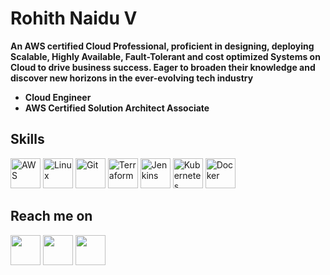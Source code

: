 # **Rohith Naidu V**
  **An AWS certified Cloud Professional, proficient in designing, deploying Scalable, Highly Available, Fault-Tolerant and cost optimized Systems on Cloud to drive business success. Eager to broaden their knowledge and discover new horizons in the ever-evolving tech industry**

* **Cloud Engineer**
* **AWS Certified Solution Architect Associate**

## Skills
<span>
  <img src="https://api.iconify.design/logos:aws.svg" alt="AWS" width=48 height=48>
  <img src="https://api.iconify.design/logos:linux-tux.svg" alt="Linux" width=48 height=48>
  <img src="https://api.iconify.design/logos:git-icon.svg" alt="Git" width=48 height=48>
  <img src="https://api.iconify.design/logos:terraform-icon.svg" alt="Terraform" width=48 height=48>
  <img src="https://api.iconify.design/logos:jenkins.svg" alt="Jenkins" width=48 height=48>
  <img src="https://api.iconify.design/logos:kubernetes.svg" alt="Kubernetes" width=48 height=48>
  <img src="https://api.iconify.design/logos:docker-icon.svg" alt="Docker" width=48 height=48>
</span>
<br>

## Reach me on

[<img src="https://api.iconify.design/logos:google-gmail.svg" width=48 height=48>][gmail]
[<img src="https://api.iconify.design/logos:linkedin-icon.svg" width=48 height=48>][linkedin]
[<img src="https://camo.githubusercontent.com/a583b5ce3b463c784cb87592b3da7b9b9d014d7a16adfff04b91cb1452ae4ca2/68747470733a2f2f6564656e742e6769746875622e696f2f537570657254696e7949636f6e732f696d616765732f7376672f6d656469756d2e737667" width=48 height=48>][medium]

[gmail]: mailto:rohithnaidu.998@gmail.com
[linkedin]: https://www.linkedin.com/in/rohith-naidu-v-9b0429174
[medium]: https://medium.com/@rohithnaidu998
